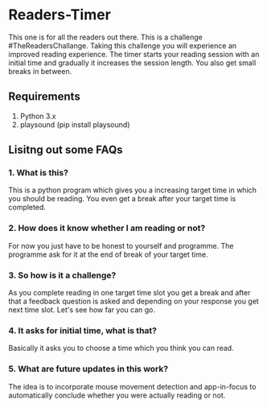 # Readers-Timer
This one is for all the readers out there. This is a challenge #TheReadersChallange. Taking this challenge you will experience an improved reading experience. The timer starts your reading session with an initial time and gradually it increases the session length. You also get small breaks in between.

## Requirements
1. Python 3.x
2. playsound (pip install playsound)

## Lisitng out some FAQs
### 1. What is this?
This is a python program which gives you a increasing target time in which you should be reading. You even get a break after your target time is completed.

### 2. How does it know whether I am reading or not? 
For now you just have to be honest to yourself and programme. The programme ask for it at the end of break of your target time.

### 3. So how is it a challenge?
As you complete reading in one target time slot you get a break and after that a feedback question is asked and depending on your response you get next time slot. Let's see how far you can go.

### 4. It asks for initial time, what is that?
Basically it asks you to choose a time which you think you can read.

### 5. What are future updates in this work?
The idea is to incorporate mouse movement detection and app-in-focus to automatically conclude whether you were actually reading or not.
